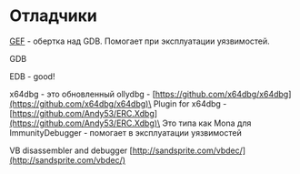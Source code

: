 # Отладчики

[GEF](https://github.com/hugsy/gef) - обертка над GDB. Помогает при эксплуатации уязвимостей.

GDB

EDB - good!

x64dbg - это обновленный ollydbg - [https://github.com/x64dbg/x64dbg](https://github.com/x64dbg/x64dbg)\
Plugin for x64dbg - [https://github.com/Andy53/ERC.Xdbg](https://github.com/Andy53/ERC.Xdbg)\
Это типа как Mona для ImmunityDebugger - помогает в эксплуатации уязвимостей

VB disassembler and debugger [http://sandsprite.com/vbdec/](http://sandsprite.com/vbdec/)



